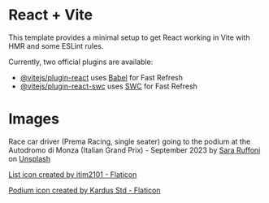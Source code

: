# React + Vite

This template provides a minimal setup to get React working in Vite with HMR and some ESLint rules.

Currently, two official plugins are available:

- [@vitejs/plugin-react](https://github.com/vitejs/vite-plugin-react/blob/main/packages/plugin-react/README.md) uses [Babel](https://babeljs.io/) for Fast Refresh
- [@vitejs/plugin-react-swc](https://github.com/vitejs/vite-plugin-react-swc) uses [SWC](https://swc.rs/) for Fast Refresh

# Images

Race car driver (Prema Racing, single seater) going to the podium at the Autodromo di Monza (Italian Grand Prix) - September 2023 by <a href="https://unsplash.com/@sararuffoni?utm_content=creditCopyText&utm_medium=referral&utm_source=unsplash">Sara Ruffoni</a> on <a href="https://unsplash.com/photos/a-man-in-a-red-suit-walking-across-a-bridge-77N6dN4zM0c?utm_content=creditCopyText&utm_medium=referral&utm_source=unsplash">Unsplash</a>

<a href="https://www.flaticon.com/free-icons/list" title="list icons">List icon created by itim2101 - Flaticon</a>

<a href="https://www.flaticon.com/free-icons/podium" title="podium icons">Podium icon created by Kardus Std - Flaticon</a>
